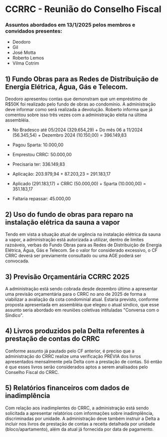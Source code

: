 # CCRRC - Reunião do Conselho Fiscal

### Assuntos abordados em 13/1/2025 pelos membros e convidados presentes:

- Deodoro
- Gil
- José Motta
- Roberto Lemos
- Vilma Cotrim

 ## 1) Fundo Obras para as Redes de Distribuição de Energia Elétrica, Água, Gás e Telecom.

 Deodoro apresentou contas que demonstram que um empréstimo de R$50K foi realizado pelo fundo de obras ao condomínio. A administração deve informar como será realizada a devolução. Roberto informa que já comentou sobre isso três vezes com a administração eleita na última assembléia.

 - No Bradesco até 05/2024 (329.654,29) + Do mês 06 a 11/2024 (56.345,54) + Dezembro 2024 (10.150,00) = 396.149,83

 - Pagou Sparta:              10.000,00
 - Emprestou CRRC:            50.000,00
 - Precisaria ter:            336.149,83

 - Aplicação:                 203.979,94 + 87.203,23 = 291.183,17

 - Aplicado (291.183,17) + CRRC (50.000,00) + Sparta (10.000,00) = 351.183,17

 - Faltaria repassar:         45.000,00

 ## 2) Uso do fundo de obras para reparo na instalação elétrica da sauna a vapor

 Tendo em vista a situação atual de urgência na instalação elétrica da sauna a vapor, a administração está autorizada a utilizar, dentro de limites razoáveis, verbas do Fundo Obras para as Redes de Distribuição de Energia Elétrica, Água, Gás e Telecom. Se o valor for considerado excessivo, o CF CRRC deverá ser previamente consultado ou uma AGE poderá ser convocada.

 ## 3) Previsão Orçamentária CCRRC 2025

 A administração está sendo cobrada desde dezembro último a apresentar uma previsão orçamentária para o CRRC no ano de 2025 de forma a viabilizar a avaliação da cota condominial atual. Estaria previsto, conforme proposta apresentada em assembléia que elegeu o atual síndico, que esse assunto seria abordado em reuniões coletivas intituladas "Conversa com o Síndico".

 ## 4) Livros produzidos pela Delta referentes à prestação de contas do CRRC

 Conforme assunto já pautado pelo CF anterior, é preciso que a administração do CRRC realize uma verificação PRÉVIA dos livros apresentados mensalmente pela Delta com a prestação de contas. Só então é que esses livros serão considerados aptos a serem analisados pelo Conselho Fiscal do CRRC.

 ## 5) Relatórios financeiros com dados de inadimplência

 Com relação aos inadimplentes do CRRC, a administração está sendo solicitada a apresentar relatórios com informações sobre inadimplência, discriminadas por unidade. A administração deve também instruir a Delta a incluir nos livros de prestação de contas a receita detalhada por unidade (bloco/apartamento), além da atual já fornecida por data de pagamento.
